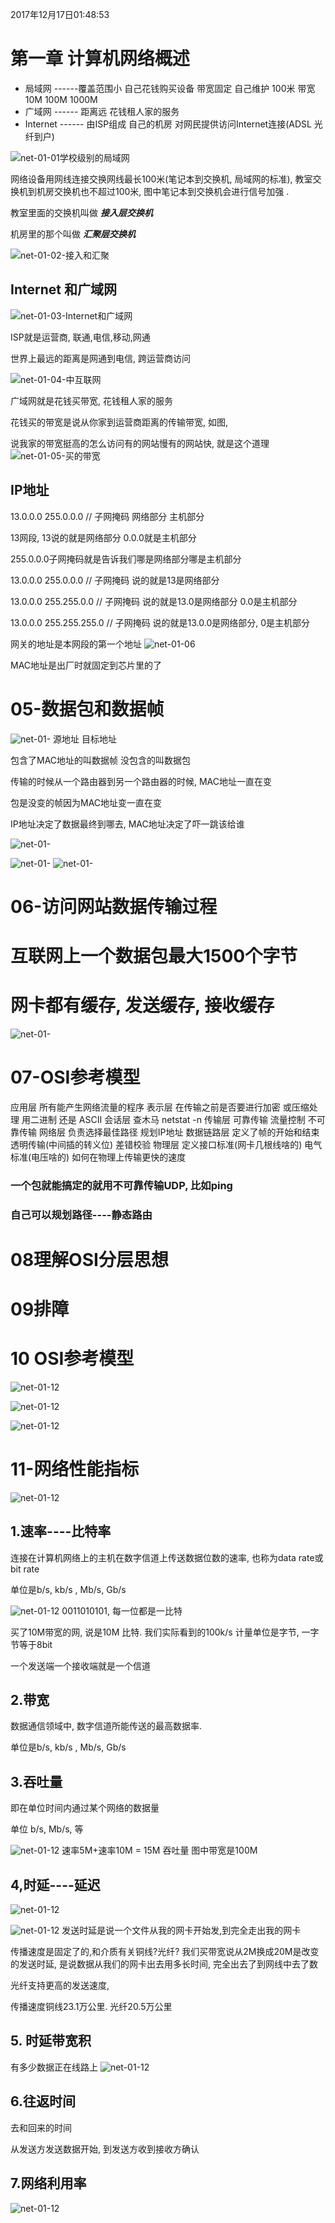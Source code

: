 2017年12月17日01:48:53

# 第一章 计算机网络概述

* 局域网 ------覆盖范围小  自己花钱购买设备  带宽固定  自己维护  100米  带宽 10M  100M 1000M
* 广域网 ------ 距离远  花钱租人家的服务 
* Internet  ------ 由ISP组成 自己的机房 对网民提供访问Internet连接(ADSL 光纤到户)



![net-01-01学校级别的局域网](Image/net-01-01%E5%AD%A6%E6%A0%A1%E7%BA%A7%E5%88%AB%E7%9A%84%E5%B1%80%E5%9F%9F%E7%BD%91.png)

网络设备用网线连接交换网线最长100米(笔记本到交换机, 局域网的标准), 教室交换机到机房交换机也不超过100米, 图中笔记本到交换机会进行信号加强 .

教室里面的交换机叫做 ***接入层交换机***

机房里的那个叫做 ***汇聚层交换机***


![net-01-02-接入和汇聚](Image/net-01-02-%E6%8E%A5%E5%85%A5%E5%92%8C%E6%B1%87%E8%81%9A.png)



## Internet 和广域网

![net-01-03-Internet和广域网](Image/net-01-03-Internet%E5%92%8C%E5%B9%BF%E5%9F%9F%E7%BD%91.png)

ISP就是运营商, 联通,电信,移动,网通

世界上最远的距离是网通到电信, 跨运营商访问


![net-01-04-中互联网](Image/net-01-04-%E4%B8%AD%E4%BA%92%E8%81%94%E7%BD%91.png)



广域网就是花钱买带宽, 花钱租人家的服务

花钱买的带宽是说从你家到运营商距离的传输带宽, 如图, 

说我家的带宽挺高的怎么访问有的网站慢有的网站快, 就是这个道理
![net-01-05-买的带宽](Image/net-01-05-%E4%B9%B0%E7%9A%84%E5%B8%A6%E5%AE%BD.png)


## IP地址

13.0.0.0
255.0.0.0 // 子网掩码
网络部分
主机部分


13网段, 13说的就是网络部分
0.0.0就是主机部分


255.0.0.0子网掩码就是告诉我们哪是网络部分哪是主机部分



13.0.0.0
255.0.0.0 // 子网掩码
说的就是13是网络部分

13.0.0.0
255.255.0.0 // 子网掩码
说的就是13.0是网络部分  0.0是主机部分


13.0.0.0
255.255.255.0 // 子网掩码
说的就是13.0.0是网络部分, 0是主机部分

网关的地址是本网段的第一个地址
![net-01-06](Image/net-01-06.png)


MAC地址是出厂时就固定到芯片里的了

# 05-数据包和数据帧
![net-01-](Image/net-01-07.png)
源地址 目标地址

包含了MAC地址的叫数据帧
没包含的叫数据包


传输的时候从一个路由器到另一个路由器的时候, MAC地址一直在变

包是没变的帧因为MAC地址变一直在变


IP地址决定了数据最终到哪去, MAC地址决定了吓一跳该给谁

![net-01-](Image/net-01-08.png)


![net-01-](Image/net-01-09.png)
![net-01-](Image/net-01-10.png)

# 06-访问网站数据传输过程

# 互联网上一个数据包最大1500个字节

# 网卡都有缓存, 发送缓存, 接收缓存

![net-01-](Image/net-01-11.png)



# 07-OSI参考模型

应用层       	所有能产生网络流量的程序
表示层      	在传输之前是否要进行加密 或压缩处理  用二进制 还是 ASCII
会话层       	查木马 netstat -n
传输层       	可靠传输 流量控制 不可靠传输
网络层       	负责选择最佳路径  规划IP地址
数据链路层 	定义了帧的开始和结束 透明传输(中间插的转义位)   差错校验
物理层		     定义接口标准(网卡几根线啥的)   电气标准(电压啥的)  如何在物理上传输更快的速度



### 一个包就能搞定的就用不可靠传输UDP, 比如ping
### 自己可以规划路径----静态路由


# 08理解OSI分层思想



# 09排障

 
# 10 OSI参考模型


![net-01-12](Image/net-01-12.png)

![net-01-12](Image/net-01-13.png)

![net-01-12](Image/net-01-14.png)


# 11-网络性能指标

![net-01-12](Image/net-01-15.png)

## 1.速率----比特率
连接在计算机网络上的主机在数字信道上传送数据位数的速率, 也称为data rate或 bit rate

单位是b/s, kb/s ,  Mb/s, Gb/s

![net-01-12](Image/net-01-16.png)
0011010101, 每一位都是一比特


买了10M带宽的网, 说是10M 比特.  我们实际看到的100k/s 计量单位是字节, 一字节等于8bit

一个发送端一个接收端就是一个信道
## 2.带宽
数据通信领域中, 数字信道所能传送的最高数据率.

单位是b/s, kb/s ,  Mb/s, Gb/s


## 3.吞吐量

即在单位时间内通过某个网络的数据量

单位 b/s, Mb/s, 等

![net-01-12](Image/net-01-17.png)
速率5M+速率10M = 15M 吞吐量
图中带宽是100M


## 4,时延----延迟

![net-01-12](Image/net-01-18.png)


![net-01-12](Image/net-01-19.png)
发送时延是说一个文件从我的网卡开始发,到完全走出我的网卡


传播速度是固定了的,和介质有关铜线?光纤?  我们买带宽说从2M换成20M是改变的发送时延, 是说数据从我们的网卡出去用多长时间, 完全出去了到网线中去了数



光纤支持更高的发送速度, 

传播速度铜线23.1万公里.  光纤20.5万公里





##  5. 时延带宽积
有多少数据正在线路上
![net-01-12](Image/net-01-20.png)


## 6.往返时间

去和回来的时间

从发送方发送数据开始,
到发送方收到接收方确认


## 7.网络利用率


![net-01-12](Image/net-01-21.png)
